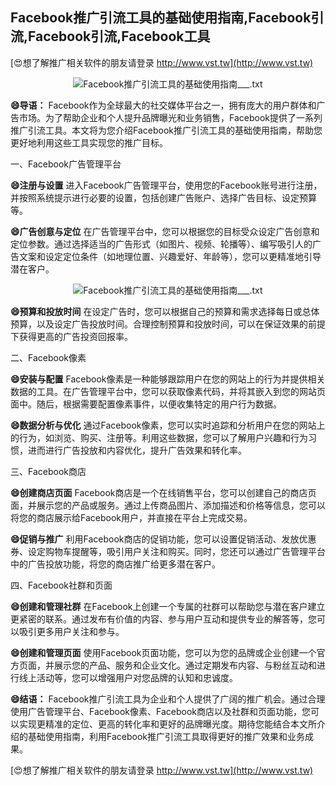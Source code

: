 ## **Facebook推广引流工具的基础使用指南,Facebook引流,Facebook引流,Facebook工具**

[😍想了解推广相关软件的朋友请登录 http://www.vst.tw](http://www.vst.tw)

 <center><img src="https://vst.tw/MP4/tuiguang/png/0.png" alt="Facebook推广引流工具的基础使用指南___.txt"></center>

**😄导语：**
Facebook作为全球最大的社交媒体平台之一，拥有庞大的用户群体和广告市场。为了帮助企业和个人提升品牌曝光和业务销售，Facebook提供了一系列推广引流工具。本文将为您介绍Facebook推广引流工具的基础使用指南，帮助您更好地利用这些工具实现您的推广目标。

一、Facebook广告管理平台

**😄注册与设置**
进入Facebook广告管理平台，使用您的Facebook账号进行注册，并按照系统提示进行必要的设置，包括创建广告账户、选择广告目标、设定预算等。

**😄广告创意与定位**
在广告管理平台中，您可以根据您的目标受众设定广告创意和定位参数。通过选择适当的广告形式（如图片、视频、轮播等）、编写吸引人的广告文案和设定定位条件（如地理位置、兴趣爱好、年龄等），您可以更精准地引导潜在客户。

 <center><img src="https://vst.tw/MP4/tuiguang/png/6.png" alt="Facebook推广引流工具的基础使用指南___.txt"></center>

**😄预算和投放时间**
在设定广告时，您可以根据自己的预算和需求选择每日或总体预算，以及设定广告投放时间。合理控制预算和投放时间，可以在保证效果的前提下获得更高的广告投资回报率。

二、Facebook像素

**😄安装与配置**
Facebook像素是一种能够跟踪用户在您的网站上的行为并提供相关数据的工具。在广告管理平台中，您可以获取像素代码，并将其嵌入到您的网站页面中。随后，根据需要配置像素事件，以便收集特定的用户行为数据。

**😄数据分析与优化**
通过Facebook像素，您可以实时追踪和分析用户在您的网站上的行为，如浏览、购买、注册等。利用这些数据，您可以了解用户兴趣和行为习惯，进而进行广告投放和内容优化，提升广告效果和转化率。

三、Facebook商店

**😄创建商店页面**
Facebook商店是一个在线销售平台，您可以创建自己的商店页面，并展示您的产品或服务。通过上传商品图片、添加描述和价格等信息，您可以将您的商店展示给Facebook用户，并直接在平台上完成交易。

**😄促销与推广**
利用Facebook商店的促销功能，您可以设置促销活动、发放优惠券、设定购物车提醒等，吸引用户关注和购买。同时，您还可以通过广告管理平台中的广告投放功能，将您的商店推广给更多潜在客户。

四、Facebook社群和页面

**😄创建和管理社群**
在Facebook上创建一个专属的社群可以帮助您与潜在客户建立更紧密的联系。通过发布有价值的内容、参与用户互动和提供专业的解答等，您可以吸引更多用户关注和参与。

**😄创建和管理页面**
使用Facebook页面功能，您可以为您的品牌或企业创建一个官方页面，并展示您的产品、服务和企业文化。通过定期发布内容、与粉丝互动和进行线上活动等，您可以增强用户对您品牌的认知和忠诚度。

**😄结语：**
Facebook推广引流工具为企业和个人提供了广阔的推广机会。通过合理使用广告管理平台、Facebook像素、Facebook商店以及社群和页面功能，您可以实现更精准的定位、更高的转化率和更好的品牌曝光度。期待您能结合本文所介绍的基础使用指南，利用Facebook推广引流工具取得更好的推广效果和业务成果。

[😍想了解推广相关软件的朋友请登录 http://www.vst.tw](http://www.vst.tw)



